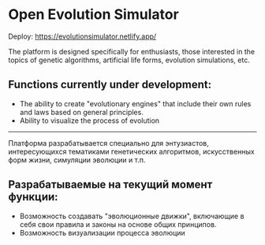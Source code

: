 # Open Evolution Simulator

Deploy: https://evolutionsimulator.netlify.app/

The platform is designed specifically for enthusiasts,
those interested in the topics of genetic algorithms, artificial life forms,
evolution simulations, etc.

## Functions currently under development:
* The ability to create "evolutionary engines" that include their own rules and laws based on general principles.
* Ability to visualize the process of evolution

--- 

Платформа разрабатывается специально для энтузиастов, 
интересующихся тематиками генетических алгоритмов, искусственных форм жизни, 
симуляции эволюции и т.п.

## Разрабатываемые на текущий момент функции:
* Возможность создавать "эволюционные движки", включающие в себя свои правила и законы на основе общих принципов.
* Возможность визуализации процесса эволюции
